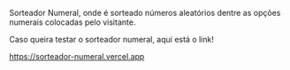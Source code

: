 Sorteador Numeral, onde é sorteado números aleatórios dentre as opções numerais colocadas pelo visitante.

Caso queira testar o sorteador numeral, aqui está o link!

https://sorteador-numeral.vercel.app
